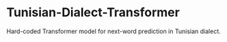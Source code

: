 # Tunisian-Dialect-Transformer
Hard-coded Transformer model for next-word prediction in Tunisian dialect.
